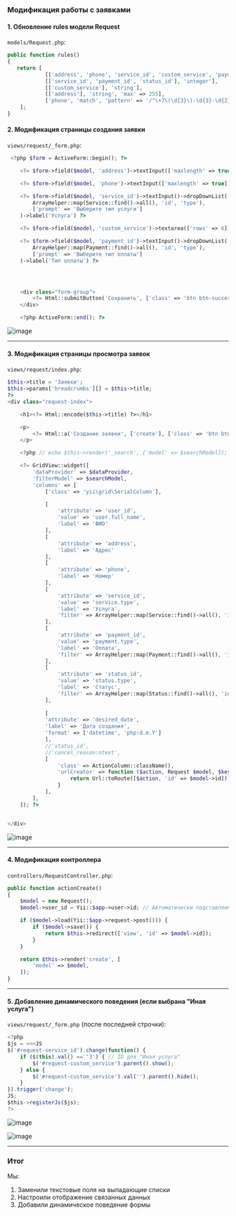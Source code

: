 ### Модификация работы с заявками 


#### 1. Обновление rules модели Request

`models/Request.php`:
```php
public function rules()
{
   return [
            [['address', 'phone', 'service_id', 'custom_service', 'payment_id'], 'required'],
            [['service_id', 'payment_id', 'status_id'], 'integer'],
            [['custom_service'], 'string'],
            [['address'], 'string', 'max' => 255],
            ['phone', 'match', 'pattern' => '/^\+7\(\d{3}\)-\d{3}-\d{2}-\d{2}$/', 'message' => 'Телефон должен быть в формате +7(XXX)-XXX-XX-XX.'],
    ];
}
```

#### 2. Модификация страницы создания заявки

`views/request/_form.php`:
```php
 <?php $form = ActiveForm::begin(); ?>

    <?= $form->field($model, 'address')->textInput(['maxlength' => true])->label('Адрес') ?>

    <?= $form->field($model, 'phone')->textInput(['maxlength' => true])->label('Телефон') ?>

    <?= $form->field($model, 'service_id')->textInput()->dropDownList(
        ArrayHelper::map(Service::find()->all(), 'id', 'type'),
        ['prompt' => 'Выберите тип услуги']
    )->label('Услуга') ?>

    <?= $form->field($model, 'custom_service')->textarea(['rows' => 6])->label('Услуга') ?>

    <?= $form->field($model, 'payment_id')->textInput()->dropDownList(
        ArrayHelper::map(Payment::find()->all(), 'id', 'type'),
        ['prompt' => 'Выберите тип оплаты']
    )->label('Тип оплаты') ?>




    <div class="form-group">
        <?= Html::submitButton('Сохранить', ['class' => 'btn btn-success']) ?>
    </div>

    <?php ActiveForm::end(); ?>
```

![image](https://github.com/user-attachments/assets/d096aa84-3144-4405-abd5-4a33ade65bde)


---

#### 3. Модификация страницы просмотра заявок

`views/request/index.php`:
```php
$this->title = 'Заявки';
$this->params['breadcrumbs'][] = $this->title;
?>
<div class="request-index">

    <h1><?= Html::encode($this->title) ?></h1>

    <p>
        <?= Html::a('Создание заявки', ['create'], ['class' => 'btn btn-success']) ?>
    </p>

    <?php // echo $this->render('_search', ['model' => $searchModel]); ?>

    <?= GridView::widget([
        'dataProvider' => $dataProvider,
        'filterModel' => $searchModel,
        'columns' => [
            ['class' => 'yii\grid\SerialColumn'],

            [
                'attribute' => 'user_id',
                'value' => 'user.full_name',
                'label' => 'ФИО'
            ],
            [
                'attribute' => 'address',
                'label' => 'Адрес'
            ],
            [
                'attribute' => 'phone',
                'label' => 'Номер'
            ],
            [
                'attribute' => 'service_id',
                'value' => 'service.type',
                'label' => 'Услуга',
                'filter' => ArrayHelper::map(Service::find()->all(), 'id', 'type')
            ],
            [
                'attribute' => 'payment_id',
                'value' => 'payment.type',
                'label' => 'Оплата',
                'filter' => ArrayHelper::map(Payment::find()->all(), 'id', 'type')
            ],
            [
                'attribute' => 'status_id',
                'value' => 'status.type',
                'label' => 'Статус',
                'filter' => ArrayHelper::map(Status::find()->all(), 'id', 'type')
            ],
            
            [
            'attribute' => 'desired_date',
            'label' => 'Дата создания',
            'format' => ['datetime', 'php:d.m.Y']
            ],
            //'status_id',
            //'cancel_reason:ntext',
            [
                'class' => ActionColumn::className(),
                'urlCreator' => function ($action, Request $model, $key, $index, $column) {
                    return Url::toRoute([$action, 'id' => $model->id]);
                }
            ],
        ],
    ]); ?>


</div>

```

![image](https://github.com/user-attachments/assets/db8e4cae-2b41-45c8-8785-bbf0025f008d)


---

#### 4. Модификация контроллера

`controllers/RequestController.php`:
```php
public function actionCreate()
{
    $model = new Request();
    $model->user_id = Yii::$app->user->id; // Автоматически подставляем текущего пользователя

    if ($model->load(Yii::$app->request->post())) {
        if ($model->save()) {
            return $this->redirect(['view', 'id' => $model->id]);
        }
    }

    return $this->render('create', [
        'model' => $model,
    ]);
}
```

---

#### 5. Добавление динамического поведения (если выбрана "Иная услуга")

`views/request/_form.php` (после последней строчки):
```javascript
<?php
$js = <<<JS
$('#request-service_id').change(function() {
    if ($(this).val() == '3') { // ID для "Иная услуга"
        $('#request-custom_service').parent().show();
    } else {
        $('#request-custom_service').val('').parent().hide();
    }
}).trigger('change');
JS;
$this->registerJs($js);
?>
```

![image](https://github.com/user-attachments/assets/39aee01b-4dcb-4421-995b-353ca392000e)

![image](https://github.com/user-attachments/assets/1cd1bb07-618c-414d-88e4-f7fb0e6c3dc0)

---


### Итог

Мы:

1. Заменили текстовые поля на выпадающие списки
2. Настроили отображение связанных данных
3. Добавили динамическое поведение формы

